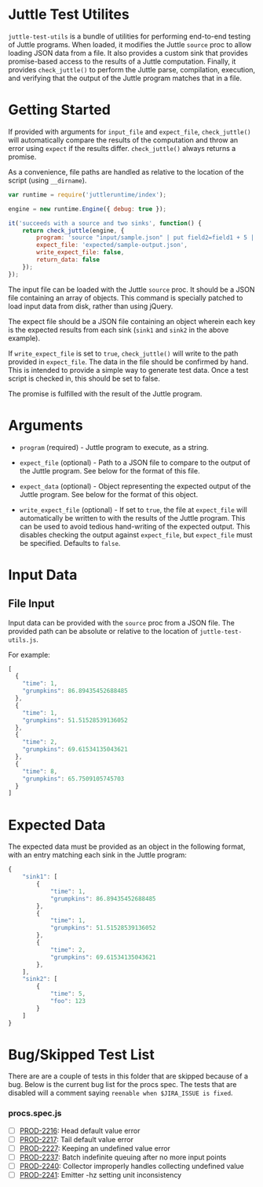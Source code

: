 Juttle Test Utilites
====================

`juttle-test-utils` is a bundle of utilities for performing end-to-end
testing of Juttle programs. When loaded, it modifies the Juttle
`source` proc to allow loading JSON data from a file. It also provides
a custom sink that provides promise-based access to the results of a
Juttle computation. Finally, it provides `check_juttle()` to perform
the Juttle parse, compilation, execution, and verifying that the
output of the Juttle program matches that in a file.

Getting Started
===============

If provided with arguments for `input_file` and `expect_file`,
`check_juttle()` will automatically compare the results of the
computation and throw an error using `expect` if the results
differ. `check_juttle()` always returns a promise.

As a convenience, file paths are handled as relative to the location
of the script (using `__dirname`).

```js
var runtime = require('juttleruntime/index');

engine = new runtime.Engine({ debug: true });

it('succeeds with a source and two sinks', function() {
    return check_juttle(engine, {
        program: 'source "input/sample.json" | put field2=field1 + 5 | (view sink1; view sink2)',
        expect_file: 'expected/sample-output.json',
        write_expect_file: false,
        return_data: false
    });
});
```

The input file can be loaded with the Juttle `source` proc. It should
be a JSON file containing an array of objects. This command is
specially patched to load input data from disk, rather than using
jQuery.

The expect file should be a JSON file containing an object wherein
each key is the expected results from each sink (`sink1` and `sink2`
in the above example).

If `write_expect_file` is set to `true`, `check_juttle()` will write to
the path provided in `expect_file`. The data in the file should be
confirmed by hand. This is intended to provide a simple way to
generate test data. Once a test script is checked in, this should be
set to false.

The promise is fulfilled with the result of the Juttle program.

Arguments
=========

- `program` (required) - Juttle program to execute, as a string.

- `expect_file` (optional) - Path to a JSON file to compare to the
  output of the Juttle program. See below for the format of this file.

- `expect_data` (optional) - Object representing the expected output
  of the Juttle program. See below for the format of this object.

- `write_expect_file` (optional) - If set to `true`, the file at
  `expect_file` will automatically be written to with the results of
  the Juttle program. This can be used to avoid tedious hand-writing
  of the expected output. This disables checking the output against
  `expect_file`, but `expect_file` must be specified. Defaults to
  `false`.


Input Data
==========

File Input
----------

Input data can be provided with the `source` proc from a JSON
file. The provided path can be absolute or relative to the location of
`juttle-test-utils.js`.

For example:

```js
[
  {
    "time": 1,
    "grumpkins": 86.89435452688485
  },
  {
    "time": 1,
    "grumpkins": 51.51528539136052
  },
  {
    "time": 2,
    "grumpkins": 69.61534135043621
  },
  {
    "time": 8,
    "grumpkins": 65.7509105745703
  }
]
```

Expected Data
=============

The expected data must be provided as an object in the following
format, with an entry matching each sink in the Juttle program:

```js
{
    "sink1": [
        {
            "time": 1,
            "grumpkins": 86.89435452688485
        },
        {
            "time": 1,
            "grumpkins": 51.51528539136052
        },
        {
            "time": 2,
            "grumpkins": 69.61534135043621
        },
    ],
    "sink2": [
        {
            "time": 5,
            "foo": 123
        }
    ]
}
```

Bug/Skipped Test List
=========
There are are a couple of tests in this folder that are skipped because
of a bug.  Below is the current bug list for the procs spec.  The tests
that are disabled will a comment saying `reenable when $JIRA_ISSUE is fixed`.

### procs.spec.js
- [ ] [PROD-2216](https://jut-io.atlassian.net/browse/PROD-2216): Head default value error
- [ ] [PROD-2217](https://jut-io.atlassian.net/browse/PROD-2217): Tail default value error
- [ ] [PROD-2227](https://jut-io.atlassian.net/browse/PROD-2227): Keeping an undefined value error
- [ ] [PROD-2237](https://jut-io.atlassian.net/browse/PROD-2237): Batch indefinite queuing after no more input points
- [ ] [PROD-2240](https://jut-io.atlassian.net/browse/PROD-2240): Collector improperly handles collecting undefined value
- [ ] [PROD-2241](https://jut-io.atlassian.net/browse/PROD-2241): Emitter -hz setting unit inconsistency
